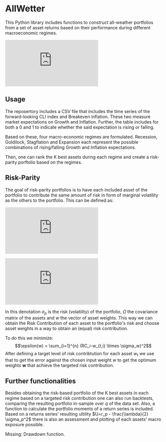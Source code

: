 # AllWetter

This Python library includes functions to construct all-weather portfolios from a set of asset returns based on their performance during different macroeconomic regimes.

![first equation](https://latex.codecogs.com/gif.latex?a%20%3D%20%5Cfrac%7B2%7D%7B3%7D)

## Usage

The reposertory includes a CSV file that includes the time series of the forward-looking CLI index and Breakeven inflation. These two measure market expectations on Growth and Inflation. Further, the table includes for both a 0 and 1 to indicate whether the said expectation is rising or falling.

Based on these, four macro-economic regimes are formulated. Recession, Goldilock, Stagflation and Expansion each represent the possible combinations of rising/falling Growth and Inflation expectations.

Then, one can rank the K best assets during each regime and create a risk-parity porftolio based on the regimes. 

## Risk-Parity

The goal of risk-parity portfolios is to have each included asset of the portfolio to contribute the same amount of risk in form of marginal volatility as the others to the portfolio. This can be defined as:

![second equation](https://latex.codecogs.com/gif.latex?%5Csigma_p%20%3D%20%5Csqrt%7Bw%5COmega%20w%27%7D)

![third equation](https://latex.codecogs.com/gif.latex?RC_j%20%3D%20w_j%20%5Ctimes%20MRC%20%3D%20w_j%20%5Ctimes%20%5Cfrac%7B%5Cdelta%20%5Csigma_p%7D%7B%5Cdelta%20w_j%7D%20%3D%20w_j%5Ctimes%5Cfrac%7B%5COmega%5Ctimes%20w%7D%7B%5Csigma_p%7D)

In this denotation $\sigma_p$ is the risk (volatility) of the portfolio, $\Omega$ the covariance matrix of the assets and $w$ the vector of asset weights. This way we can obtain the Risk Contribution of each asset to the portfolio's risk and choose asset weights in a way to obtain an (equal) risk contribution.

To do this we minimize:
$$\epsilon(w) = \sum_{i=1}^{n} (RC_i-w_{t,i} \times \sigma_w)^2$$
After defining a target level of risk contribtution for each asset $w_{t}$ we use that to get the error against the chosen input weight $w$ to get the optimum weights $\textbf{w}$ that achieve the targeted risk contribution.

## Further functionalities

Besides obtaining the risk-based portfolio of the K best assets in each regime based on a targeted risk contribution one can also run backtests, comparing the resulting portfolio in-sample over $q%$ of the data set. Also, a function to calculate the portfolio moments of a return series is included. Based on a returns series' resulting ultility $U=r_p - \frac{\lambda}{2} \sigma_p^2$ there is also an assessment and plotting of each assets' macro exposure possible.

Missing: Drawdown function.
